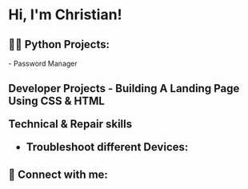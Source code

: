 <h1>Hi, I'm Christian!

<h2>👨‍💻 Python Projects:</h2>
- Password Manager

<h2>Developer Projects
- Building A Landing Page Using CSS & HTML

<h>Technical & Repair skills
- Troubleshoot different Devices:
  
<h2> 🤳 Connect with me:</h2>



